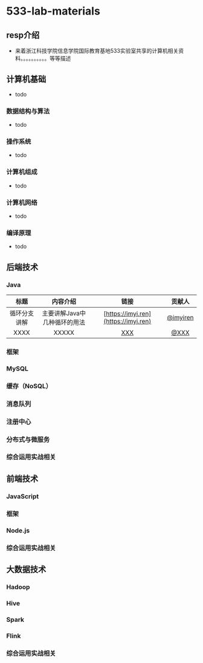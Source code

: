 # 533-lab-materials

## resp介绍
- 来着浙江科技学院信息学院国际教育基地533实验室共享的计算机相关资料。。。。。。。。。。等等描述


## 计算机基础

- todo

### 数据结构与算法

- todo 

### 操作系统

- todo

### 计算机组成

- todo

### 计算机网络

- todo

### 编译原理

- todo

## 后端技术

### Java


标题 | 内容介绍 | 链接 | 贡献人
| :---: | :---: | :---: | :---: |
循环分支讲解 | 主要讲解Java中几种循环的用法 | [https://imyi.ren](https://imyi.ren) | [@imyiren](https://github.com/imyiren) | 
XXXX | XXXXX | [XXX](#) | [@XXX](#) | 

### 框架

### MySQL

### 缓存（NoSQL）

### 消息队列

### 注册中心

### 分布式与微服务

### 综合运用实战相关

## 前端技术

### JavaScript

### 框架

### Node.js

### 综合运用实战相关


## 大数据技术

### Hadoop

### Hive

### Spark

### Flink

### 综合运用实战相关